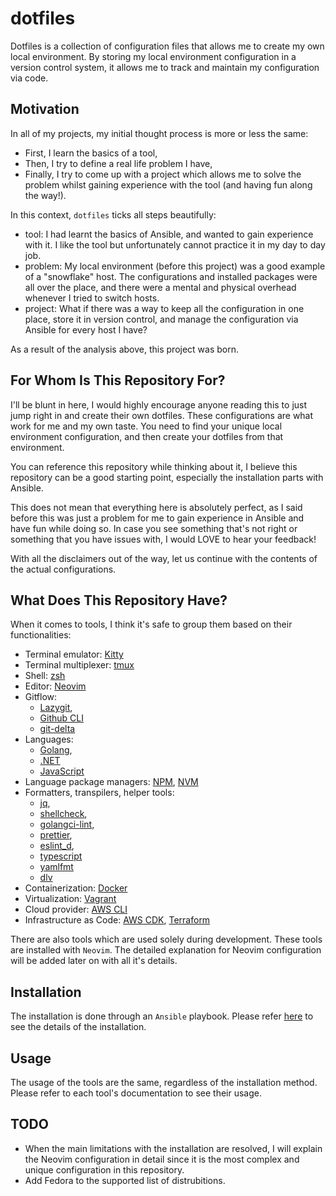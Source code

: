 # dotfiles

Dotfiles is a collection of configuration files that allows me to create my own local environment.
By storing my local environment configuration in a version control system, it allows me to track and maintain my configuration via code.

## Motivation

In all of my projects, my initial thought process is more or less the same:

- First, I learn the basics of a tool,
- Then, I try to define a real life problem I have,
- Finally, I try to come up with a project which allows me to solve the problem whilst gaining experience with the tool (and having fun along the way!).

In this context, `dotfiles` ticks all steps beautifully:

- tool: I had learnt the basics of Ansible, and wanted to gain experience with it. I like the tool but unfortunately cannot practice it in my day to day job.
- problem: My local environment (before this project) was a good example of a "snowflake" host. The configurations and installed packages were all over the place, and there were a mental and physical overhead whenever I tried to switch hosts.
- project: What if there was a way to keep all the configuration in one place, store it in version control, and manage the configuration via Ansible for every host I have?

As a result of the analysis above, this project was born.

## For Whom Is This Repository For?

I'll be blunt in here, I would highly encourage anyone reading this to just jump right in and create their own dotfiles.
These configurations are what work for me and my own taste. You need to find your unique local environment configuration, and then create your dotfiles from that environment.

You can reference this repository while thinking about it, I believe this repository can be a good starting point, especially the installation parts with Ansible.

This does not mean that everything here is absolutely perfect, as I said before this was just a problem for me to gain experience in Ansible and have fun while doing so.
In case you see something that's not right or something that you have issues with, I would LOVE to hear your feedback!

With all the disclaimers out of the way, let us continue with the contents of the actual configurations.

## What Does This Repository Have?

When it comes to tools, I think it's safe to group them based on their functionalities:

- Terminal emulator: [Kitty](https://sw.kovidgoyal.net/kitty/)
- Terminal multiplexer: [tmux](https://github.com/tmux/tmux/wiki)
- Shell: [zsh](https://zsh.sourceforge.io/)
- Editor: [Neovim](https://neovim.io/)
- Gitflow:
  - [Lazygit](https://github.com/jesseduffield/lazygit),
  - [Github CLI](https://cli.github.com/)
  - [git-delta](https://github.com/dandavison/delta)
- Languages:
  - [Golang](https://go.dev/),
  - [.NET](https://dotnet.microsoft.com/en-us/)
  - [JavaScript](https://nodejs.org/en)
- Language package managers: [NPM](https://www.npmjs.com/), [NVM](https://github.com/nvm-sh/nvm)
- Formatters, transpilers, helper tools:
  - [jq](https://github.com/jqlang/jq),
  - [shellcheck](https://github.com/koalaman/shellcheck),
  - [golangci-lint](https://github.com/golangci/golangci-lint),
  - [prettier](https://github.com/prettier/prettier),
  - [eslint_d](https://github.com/mantoni/eslint_d.js),
  - [typescript](https://www.typescriptlang.org/)
  - [yamlfmt](https://github.com/google/yamlfmt)
  - [dlv](https://github.com/go-delve/delve)
- Containerization: [Docker](https://www.docker.com/)
- Virtualization: [Vagrant](https://www.vagrantup.com/)
- Cloud provider: [AWS CLI](https://docs.aws.amazon.com/cli/latest/userguide/cli-chap-getting-started.html)
- Infrastructure as Code: [AWS CDK](https://aws.amazon.com/cdk/), [Terraform](https://www.terraform.io/)

There are also tools which are used solely during development. These tools are installed with `Neovim`. The detailed explanation for Neovim configuration will be added later on with all it's details.

## Installation

The installation is done through an `Ansible` playbook. Please refer [here](https://github.com/acikgozb/dotfiles/blob/main/setup/README.md) to see the details of the installation.

## Usage

The usage of the tools are the same, regardless of the installation method. Please refer to each tool's documentation to see their usage.

## TODO

- When the main limitations with the installation are resolved, I will explain the Neovim configuration in detail since it is the most complex and unique configuration in this repository.
- Add Fedora to the supported list of distrubitions.
